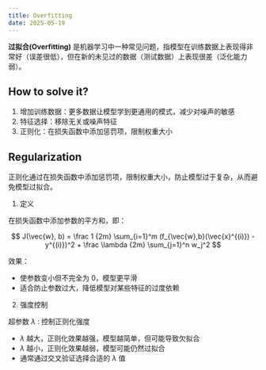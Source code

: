 ```yaml
---
title: Overfitting
date: 2025-05-19
---
```


**过拟合(Overfitting)** 是机器学习中一种常见问题，指模型在训练数据上表现得非常好（误差很低），但在新的未见过的数据（测试数据）上表现很差（泛化能力弱）。

## How to solve it?

1. 增加训练数据：更多数据让模型学到更通用的模式，减少对噪声的敏感
2. 特征选择：移除无关或噪声特征
3. 正则化：在损失函数中添加惩罚项，限制权重大小

## Regularization

正则化通过在损失函数中添加惩罚项，限制权重大小，防止模型过于复杂，从而避免模型过拟合。

1. 定义

在损失函数中添加参数的平方和，即：

$$
    J(\vec{w}, b) = \frac 1 {2m} \sum_{i=1}^m (f_{\vec{w},b}(\vec{x}^{(i)}) - y^{(i)})^2 + \frac \lambda {2m} \sum_{j=1}^n w_j^2
$$

效果：

- 使参数变小但不完全为 0，模型更平滑
- 适合防止参数过大，降低模型对某些特征的过度依赖

2. 强度控制

超参数 $\lambda$ : 控制正则化强度

- $\lambda$ 越大，正则化效果越强，模型越简单，但可能导致欠拟合
- $\lambda$ 越小，正则化效果越弱，模型可能仍然过拟合
- 通常通过交叉验证选择合适的 $\lambda$ 值
